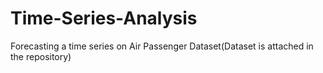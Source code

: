 # Time-Series-Analysis
Forecasting a time series on Air Passenger Dataset(Dataset is attached in the repository)
